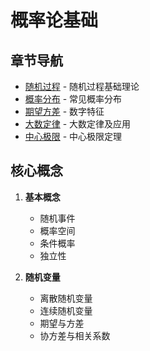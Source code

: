 # 概率论基础

## 章节导航
- [随机过程](stochastic.md) - 随机过程基础理论
- [概率分布](distributions.md) - 常见概率分布
- [期望方差](moments.md) - 数字特征
- [大数定律](law-large-numbers.md) - 大数定律及应用
- [中心极限](central-limit.md) - 中心极限定理

## 核心概念
1. **基本概念**
   - 随机事件
   - 概率空间
   - 条件概率
   - 独立性

2. **随机变量**
   - 离散随机变量
   - 连续随机变量
   - 期望与方差
   - 协方差与相关系数 